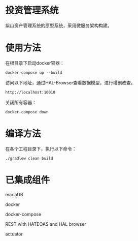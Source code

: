 # 投资管理系统

紫山资产管理系统的原型系统，采用微服务架构构建。

# 使用方法

在根目录下启动docker容器：

```shell
docker-compose up --build
```

访问以下地址，通过HAL-Browser查看数据模型，进行增删改查。

```shell
http://localhost:10010
```

关闭所有容器：

```shell
docker-compose down
```

# 编译方法

在各个工程目录下，执行以下命令：

```shell
./gradlew clean build
```

# 已集成组件

mariaDB

docker

docker-compose

REST with HATEOAS and HAL browser

actuator
